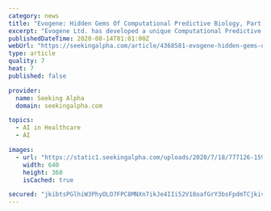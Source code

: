 ```yaml
---
category: news
title: "Evogene: Hidden Gems Of Computational Predictive Biology, Part 1 Of 4 (Biomica, Microbiome Therapeutics)"
excerpt: "Evogene Ltd. has developed a unique Computational Predictive Biology platform, leveraging big data and artificial intelligence to life-science products such as microbes, small molecules and genes."
publishedDateTime: 2020-08-14T01:01:00Z
webUrl: "https://seekingalpha.com/article/4368581-evogene-hidden-gems-of-computational-predictive-biology-part-1-of-4-biomica-microbiome"
type: article
quality: 7
heat: 7
published: false

provider:
  name: Seeking Alpha
  domain: seekingalpha.com

topics:
  - AI in Healthcare
  - AI

images:
  - url: "https://static1.seekingalpha.com/uploads/2020/7/18/777126-15950812273368251.jpg"
    width: 640
    height: 360
    isCached: true

secured: "jkibtsPGlhiW3PhyOLO7FPC8MNXn7ikJe4IIi52V18oafGrY3bsFpdmTCjkivUOZjucP7m5e04flLX5g9X1dD9yaMMvOtu2UKNQclvEL2FLaCwdVQJ/h6K5JnNAYEFrL8MBFDVlTqyVWk1SwzlbNk4AUip8n/tRW+fDh6IipAx5bFz4bP3f5POJpjyFodOVKJrgxm86qx+H/MuXmbr/IrpLWVw53S3uneapv66md7UBT913tcgWrsArJEJSwdeb7uIelhlCI89FRASnwHbM9GQCi/f5ALaHczHHB9tpKoLkDqy3YmboQizJvKlZGYXkZFj4ERFB/BHqdaEcI7AqaLg==;oxv9EEmrniLEFT5MzW2a5g=="
---
```


